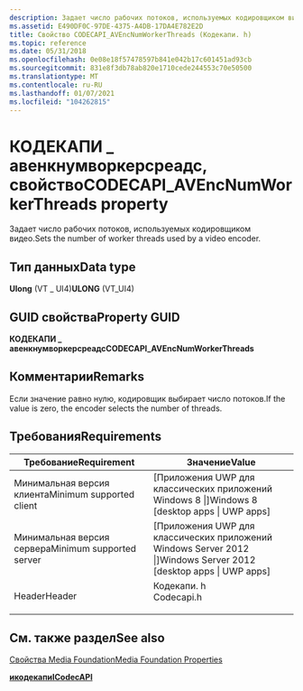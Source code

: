 ```yaml
---
description: Задает число рабочих потоков, используемых кодировщиком видео.
ms.assetid: E490DF0C-97DE-4375-A4DB-17DA4E782E2D
title: Свойство CODECAPI_AVEncNumWorkerThreads (Кодекапи. h)
ms.topic: reference
ms.date: 05/31/2018
ms.openlocfilehash: 0e08e18f57478597b841e042b17c601451ad93cb
ms.sourcegitcommit: 831e8f3db78ab820e1710cede244553c70e50500
ms.translationtype: MT
ms.contentlocale: ru-RU
ms.lasthandoff: 01/07/2021
ms.locfileid: "104262815"
---
```

# <a name="codecapi_avencnumworkerthreads-property"></a><span data-ttu-id="91642-103">КОДЕКАПИ \_ авенкнумворкерсреадс, свойство</span><span class="sxs-lookup"><span data-stu-id="91642-103">CODECAPI\_AVEncNumWorkerThreads property</span></span>

<span data-ttu-id="91642-104">Задает число рабочих потоков, используемых кодировщиком видео.</span><span class="sxs-lookup"><span data-stu-id="91642-104">Sets the number of worker threads used by a video encoder.</span></span>

## <a name="data-type"></a><span data-ttu-id="91642-105">Тип данных</span><span class="sxs-lookup"><span data-stu-id="91642-105">Data type</span></span>

<span data-ttu-id="91642-106">**Ulong** (VT \_ UI4)</span><span class="sxs-lookup"><span data-stu-id="91642-106">**ULONG** (VT\_UI4)</span></span>

## <a name="property-guid"></a><span data-ttu-id="91642-107">GUID свойства</span><span class="sxs-lookup"><span data-stu-id="91642-107">Property GUID</span></span>

<span data-ttu-id="91642-108">**КОДЕКАПИ \_ авенкнумворкерсреадс**</span><span class="sxs-lookup"><span data-stu-id="91642-108">**CODECAPI\_AVEncNumWorkerThreads**</span></span>

## <a name="remarks"></a><span data-ttu-id="91642-109">Комментарии</span><span class="sxs-lookup"><span data-stu-id="91642-109">Remarks</span></span>

<span data-ttu-id="91642-110">Если значение равно нулю, кодировщик выбирает число потоков.</span><span class="sxs-lookup"><span data-stu-id="91642-110">If the value is zero, the encoder selects the number of threads.</span></span>

## <a name="requirements"></a><span data-ttu-id="91642-111">Требования</span><span class="sxs-lookup"><span data-stu-id="91642-111">Requirements</span></span>



| <span data-ttu-id="91642-112">Требование</span><span class="sxs-lookup"><span data-stu-id="91642-112">Requirement</span></span> | <span data-ttu-id="91642-113">Значение</span><span class="sxs-lookup"><span data-stu-id="91642-113">Value</span></span> |
|-------------------------------------|---------------------------------------------------------------------------------------|
| <span data-ttu-id="91642-114">Минимальная версия клиента</span><span class="sxs-lookup"><span data-stu-id="91642-114">Minimum supported client</span></span><br/> | <span data-ttu-id="91642-115">\[Приложения UWP для классических приложений Windows 8 \|\]</span><span class="sxs-lookup"><span data-stu-id="91642-115">Windows 8 \[desktop apps \| UWP apps\]</span></span><br/>                                     |
| <span data-ttu-id="91642-116">Минимальная версия сервера</span><span class="sxs-lookup"><span data-stu-id="91642-116">Minimum supported server</span></span><br/> | <span data-ttu-id="91642-117">\[Приложения UWP для классических приложений Windows Server 2012 \|\]</span><span class="sxs-lookup"><span data-stu-id="91642-117">Windows Server 2012 \[desktop apps \| UWP apps\]</span></span><br/>                           |
| <span data-ttu-id="91642-118">Header</span><span class="sxs-lookup"><span data-stu-id="91642-118">Header</span></span><br/>                   | <dl> <span data-ttu-id="91642-119"><dt>Кодекапи. h</dt></span><span class="sxs-lookup"><span data-stu-id="91642-119"><dt>Codecapi.h</dt></span></span> </dl> |



## <a name="see-also"></a><span data-ttu-id="91642-120">См. также раздел</span><span class="sxs-lookup"><span data-stu-id="91642-120">See also</span></span>

<dl> <dt>

[<span data-ttu-id="91642-121">Свойства Media Foundation</span><span class="sxs-lookup"><span data-stu-id="91642-121">Media Foundation Properties</span></span>](media-foundation-properties.md)
</dt> <dt>

[<span data-ttu-id="91642-122">**икодекапи**</span><span class="sxs-lookup"><span data-stu-id="91642-122">**ICodecAPI**</span></span>](/windows/desktop/api/strmif/nn-strmif-icodecapi)
</dt> </dl>

 

